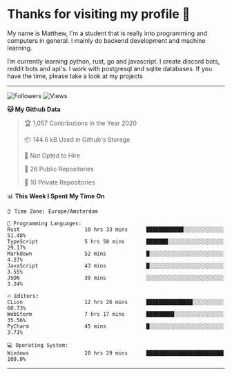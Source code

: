 # Thanks for visiting my profile 👋
My name is Matthew, I'm a student that is really into programming and computers in general. I mainly do backend development and machine learning.

I’m currently learning python, rust, go and javascript. I create discord bots, reddit bots and api's. I work with postgresql and sqlite databases. If you have the time, please take a look at my projects

---
![Followers](https://img.shields.io/github/followers/DankDumpster?style=social)
![Views](https://komarev.com/ghpvc/?username=DankDumpster&style=flat-square&color=green)
<!--START_SECTION:waka-->
**🐱 My Github Data** 

> 🏆 1,057 Contributions in the Year 2020
 > 
> 📦 144.6 kB Used in Github's Storage 
 > 
> 🚫 Not Opted to Hire
 > 
> 📜 26 Public Repositories
 > 
> 🔑 10 Private Repositories 

📊 **This Week I Spent My Time On** 

```text
⌚︎ Time Zone: Europe/Amsterdam

💬 Programming Languages: 
Rust                     10 hrs 33 mins      ████████████░░░░░░░░░░░░░   51.48% 
TypeScript               5 hrs 58 mins       ███████░░░░░░░░░░░░░░░░░░   29.17% 
Markdown                 52 mins             █░░░░░░░░░░░░░░░░░░░░░░░░   4.27% 
JavaScript               43 mins             █░░░░░░░░░░░░░░░░░░░░░░░░   3.55% 
JSON                     39 mins             ░░░░░░░░░░░░░░░░░░░░░░░░░   3.24%

🔥 Editors: 
CLion                    12 hrs 26 mins      ███████████████░░░░░░░░░░   60.73% 
WebStorm                 7 hrs 17 mins       █████████░░░░░░░░░░░░░░░░   35.56% 
PyCharm                  45 mins             █░░░░░░░░░░░░░░░░░░░░░░░░   3.71%

💻 Operating System: 
Windows                  20 hrs 29 mins      █████████████████████████   100.0%

```


<!--END_SECTION:waka-->
-------
